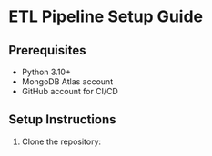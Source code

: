 # ETL Pipeline Setup Guide

## Prerequisites
- Python 3.10+
- MongoDB Atlas account
- GitHub account for CI/CD

## Setup Instructions
1. Clone the repository:

